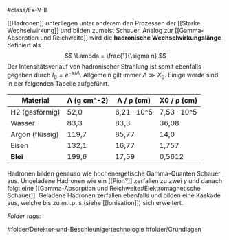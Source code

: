 #class/Ex-V-II 

[[Hadronen]] unterliegen unter anderem den Prozessen der [[Starke Wechselwirkung]] und bilden zumeist Schauer. Analog zur [[Gamma-Absorption und Reichweite]] wird die **hadronische Wechselwirkungslänge** definiert als
$$
\Lambda = \frac{1}{\sigma n}
$$
Der Intensitätsverlauf von hadronischer Strahlung ist somit ebenfalls gegeben durch $I_0 = e^{-x/\Lambda}$. Allgemein gilt immer $\Lambda \gg X_0$. Einige werde sind in der folgenden Tabelle aufgeführt.

|  Material        | Λ (g cm^-2)  |  Λ / ρ (cm)   | X0 / ρ (cm)  |
|------------------|-------------|---------------|--------------|
| H2 (gasförmig)   |  52,0       | 6,21 · 10^5    | 7,53 · 10^5   |
| Wasser           | 83,3        |  83,3         | 36,08        |
| Argon (flüssig)  |  119,7      |  85,77        |  14,0        |
| Eisen            | 132,1       |  16,77        | 1,757        |
| **Blei**             | 199,6       |  17,59        | 0,5612       |

Hadronen bilden genauso wie hochenergetische Gamma-Quanten Schauer aus. Ungeladene Hadronen wie ein [[Pion⁰]] zerfallen zu zwei $\gamma$ und danach folgt eine [[Gamma-Absorption und Reichweite#Elektromagnetische Schauer]]. Geladene Hadronen zerfallen ebenfalls und bilden eine Kaskade aus, welche bis zu m.i.p. s.(siehe [[Ionisation]]) sich erweitert.


 *Folder tags:*

#folder/Detektor-und-Beschleunigertechnologie #folder/Grundlagen